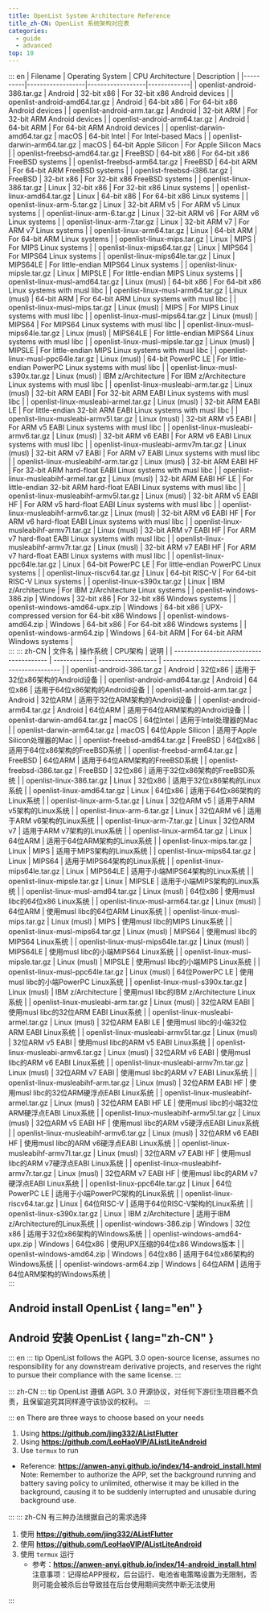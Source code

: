 ```yaml
---
title: OpenList System Architecture Reference
title_zh-CN: OpenList 系统架构对应表
categories:
  - guide
  - advanced
top: 10
---
```


::: en
| Filename | Operating System | CPU Architecture | Description |
|----------|------------------|------------------|-------------|
| openlist-android-386.tar.gz | Android | 32-bit x86 | For 32-bit x86 Android devices |
| openlist-android-amd64.tar.gz | Android | 64-bit x86 | For 64-bit x86 Android devices |
| openlist-android-arm.tar.gz | Android | 32-bit ARM | For 32-bit ARM Android devices |
| openlist-android-arm64.tar.gz | Android | 64-bit ARM | For 64-bit ARM Android devices |
| openlist-darwin-amd64.tar.gz | macOS | 64-bit Intel | For Intel-based Macs |
| openlist-darwin-arm64.tar.gz | macOS | 64-bit Apple Silicon | For Apple Silicon Macs |
| openlist-freebsd-amd64.tar.gz | FreeBSD | 64-bit x86 | For 64-bit x86 FreeBSD systems |
| openlist-freebsd-arm64.tar.gz | FreeBSD | 64-bit ARM | For 64-bit ARM FreeBSD systems |
| openlist-freebsd-i386.tar.gz | FreeBSD | 32-bit x86 | For 32-bit x86 FreeBSD systems |
| openlist-linux-386.tar.gz | Linux | 32-bit x86 | For 32-bit x86 Linux systems |
| openlist-linux-amd64.tar.gz | Linux | 64-bit x86 | For 64-bit x86 Linux systems |
| openlist-linux-arm-5.tar.gz | Linux | 32-bit ARM v5 | For ARM v5 Linux systems |
| openlist-linux-arm-6.tar.gz | Linux | 32-bit ARM v6 | For ARM v6 Linux systems |
| openlist-linux-arm-7.tar.gz | Linux | 32-bit ARM v7 | For ARM v7 Linux systems |
| openlist-linux-arm64.tar.gz | Linux | 64-bit ARM | For 64-bit ARM Linux systems |
| openlist-linux-mips.tar.gz | Linux | MIPS | For MIPS Linux systems |
| openlist-linux-mips64.tar.gz | Linux | MIPS64 | For MIPS64 Linux systems |
| openlist-linux-mips64le.tar.gz | Linux | MIPS64LE | For little-endian MIPS64 Linux systems |
| openlist-linux-mipsle.tar.gz | Linux | MIPSLE | For little-endian MIPS Linux systems |
| openlist-linux-musl-amd64.tar.gz | Linux (musl) | 64-bit x86 | For 64-bit x86 Linux systems with musl libc |
| openlist-linux-musl-arm64.tar.gz | Linux (musl) | 64-bit ARM | For 64-bit ARM Linux systems with musl libc |
| openlist-linux-musl-mips.tar.gz | Linux (musl) | MIPS | For MIPS Linux systems with musl libc |
| openlist-linux-musl-mips64.tar.gz | Linux (musl) | MIPS64 | For MIPS64 Linux systems with musl libc |
| openlist-linux-musl-mips64le.tar.gz | Linux (musl) | MIPS64LE | For little-endian MIPS64 Linux systems with musl libc |
| openlist-linux-musl-mipsle.tar.gz | Linux (musl) | MIPSLE | For little-endian MIPS Linux systems with musl libc |
| openlist-linux-musl-ppc64le.tar.gz | Linux (musl) | 64-bit PowerPC LE | For little-endian PowerPC Linux systems with musl libc |
| openlist-linux-musl-s390x.tar.gz | Linux (musl) | IBM z/Architecture | For IBM z/Architecture Linux systems with musl libc |
| openlist-linux-musleabi-arm.tar.gz | Linux (musl) | 32-bit ARM EABI | For 32-bit ARM EABI Linux systems with musl libc |
| openlist-linux-musleabi-armel.tar.gz | Linux (musl) | 32-bit ARM EABI LE | For little-endian 32-bit ARM EABI Linux systems with musl libc |
| openlist-linux-musleabi-armv5l.tar.gz | Linux (musl) | 32-bit ARM v5 EABI | For ARM v5 EABI Linux systems with musl libc |
| openlist-linux-musleabi-armv6.tar.gz | Linux (musl) | 32-bit ARM v6 EABI | For ARM v6 EABI Linux systems with musl libc |
| openlist-linux-musleabi-armv7m.tar.gz | Linux (musl) | 32-bit ARM v7 EABI | For ARM v7 EABI Linux systems with musl libc |
| openlist-linux-musleabihf-arm.tar.gz | Linux (musl) | 32-bit ARM EABI HF | For 32-bit ARM hard-float EABI Linux systems with musl libc |
| openlist-linux-musleabihf-armel.tar.gz | Linux (musl) | 32-bit ARM EABI HF LE | For little-endian 32-bit ARM hard-float EABI Linux systems with musl libc |
| openlist-linux-musleabihf-armv5l.tar.gz | Linux (musl) | 32-bit ARM v5 EABI HF | For ARM v5 hard-float EABI Linux systems with musl libc |
| openlist-linux-musleabihf-armv6.tar.gz | Linux (musl) | 32-bit ARM v6 EABI HF | For ARM v6 hard-float EABI Linux systems with musl libc |
| openlist-linux-musleabihf-armv7l.tar.gz | Linux (musl) | 32-bit ARM v7 EABI HF | For ARM v7 hard-float EABI Linux systems with musl libc |
| openlist-linux-musleabihf-armv7r.tar.gz | Linux (musl) | 32-bit ARM v7 EABI HF | For ARM v7 hard-float EABI Linux systems with musl libc |
| openlist-linux-ppc64le.tar.gz | Linux | 64-bit PowerPC LE | For little-endian PowerPC Linux systems |
| openlist-linux-riscv64.tar.gz | Linux | 64-bit RISC-V | For 64-bit RISC-V Linux systems |
| openlist-linux-s390x.tar.gz | Linux | IBM z/Architecture | For IBM z/Architecture Linux systems |
| openlist-windows-386.zip | Windows | 32-bit x86 | For 32-bit x86 Windows systems |
| openlist-windows-amd64-upx.zip | Windows | 64-bit x86 | UPX-compressed version for 64-bit x86 Windows |
| openlist-windows-amd64.zip | Windows | 64-bit x86 | For 64-bit x86 Windows systems |
| openlist-windows-arm64.zip | Windows | 64-bit ARM | For 64-bit ARM Windows systems |
<br/>
:::
::: zh-CN
| 文件名 | 操作系统 | CPU架构 | 说明 |
| --------------------------------------- | ------------ | ------------------ | ---------------------------------------------- |
| openlist-android-386.tar.gz | Android | 32位x86 | 适用于32位x86架构的Android设备 |
| openlist-android-amd64.tar.gz | Android | 64位x86 | 适用于64位x86架构的Android设备 |
| openlist-android-arm.tar.gz | Android | 32位ARM | 适用于32位ARM架构的Android设备 |
| openlist-android-arm64.tar.gz | Android | 64位ARM | 适用于64位ARM架构的Android设备 |
| openlist-darwin-amd64.tar.gz | macOS | 64位Intel | 适用于Intel处理器的Mac |
| openlist-darwin-arm64.tar.gz | macOS | 64位Apple Silicon | 适用于Apple Silicon处理器的Mac |
| openlist-freebsd-amd64.tar.gz | FreeBSD | 64位x86 | 适用于64位x86架构的FreeBSD系统 |
| openlist-freebsd-arm64.tar.gz | FreeBSD | 64位ARM | 适用于64位ARM架构的FreeBSD系统 |
| openlist-freebsd-i386.tar.gz | FreeBSD | 32位x86 | 适用于32位x86架构的FreeBSD系统 |
| openlist-linux-386.tar.gz | Linux | 32位x86 | 适用于32位x86架构的Linux系统 |
| openlist-linux-amd64.tar.gz | Linux | 64位x86 | 适用于64位x86架构的Linux系统 |
| openlist-linux-arm-5.tar.gz | Linux | 32位ARM v5 | 适用于ARM v5架构的Linux系统 |
| openlist-linux-arm-6.tar.gz | Linux | 32位ARM v6 | 适用于ARM v6架构的Linux系统 |
| openlist-linux-arm-7.tar.gz | Linux | 32位ARM v7 | 适用于ARM v7架构的Linux系统 |
| openlist-linux-arm64.tar.gz | Linux | 64位ARM | 适用于64位ARM架构的Linux系统 |
| openlist-linux-mips.tar.gz | Linux | MIPS | 适用于MIPS架构的Linux系统 |
| openlist-linux-mips64.tar.gz | Linux | MIPS64 | 适用于MIPS64架构的Linux系统 |
| openlist-linux-mips64le.tar.gz | Linux | MIPS64LE | 适用于小端MIPS64架构的Linux系统 |
| openlist-linux-mipsle.tar.gz | Linux | MIPSLE | 适用于小端MIPS架构的Linux系统 |
| openlist-linux-musl-amd64.tar.gz | Linux (musl) | 64位x86 | 使用musl libc的64位x86 Linux系统 |
| openlist-linux-musl-arm64.tar.gz | Linux (musl) | 64位ARM | 使用musl libc的64位ARM Linux系统 |
| openlist-linux-musl-mips.tar.gz | Linux (musl) | MIPS | 使用musl libc的MIPS Linux系统 |
| openlist-linux-musl-mips64.tar.gz | Linux (musl) | MIPS64 | 使用musl libc的MIPS64 Linux系统 |
| openlist-linux-musl-mips64le.tar.gz | Linux (musl) | MIPS64LE | 使用musl libc的小端MIPS64 Linux系统 |
| openlist-linux-musl-mipsle.tar.gz | Linux (musl) | MIPSLE | 使用musl libc的小端MIPS Linux系统 |
| openlist-linux-musl-ppc64le.tar.gz | Linux (musl) | 64位PowerPC LE | 使用musl libc的小端PowerPC Linux系统 |
| openlist-linux-musl-s390x.tar.gz | Linux (musl) | IBM z/Architecture | 使用musl libc的IBM z/Architecture Linux系统 |
| openlist-linux-musleabi-arm.tar.gz | Linux (musl) | 32位ARM EABI | 使用musl libc的32位ARM EABI Linux系统 |
| openlist-linux-musleabi-armel.tar.gz | Linux (musl) | 32位ARM EABI LE | 使用musl libc的小端32位ARM EABI Linux系统 |
| openlist-linux-musleabi-armv5l.tar.gz | Linux (musl) | 32位ARM v5 EABI | 使用musl libc的ARM v5 EABI Linux系统 |
| openlist-linux-musleabi-armv6.tar.gz | Linux (musl) | 32位ARM v6 EABI | 使用musl libc的ARM v6 EABI Linux系统 |
| openlist-linux-musleabi-armv7m.tar.gz | Linux (musl) | 32位ARM v7 EABI | 使用musl libc的ARM v7 EABI Linux系统 |
| openlist-linux-musleabihf-arm.tar.gz | Linux (musl) | 32位ARM EABI HF | 使用musl libc的32位ARM硬浮点EABI Linux系统 |
| openlist-linux-musleabihf-armel.tar.gz | Linux (musl) | 32位ARM EABI HF LE | 使用musl libc的小端32位ARM硬浮点EABI Linux系统 |
| openlist-linux-musleabihf-armv5l.tar.gz | Linux (musl) | 32位ARM v5 EABI HF | 使用musl libc的ARM v5硬浮点EABI Linux系统 |
| openlist-linux-musleabihf-armv6.tar.gz | Linux (musl) | 32位ARM v6 EABI HF | 使用musl libc的ARM v6硬浮点EABI Linux系统 |
| openlist-linux-musleabihf-armv7l.tar.gz | Linux (musl) | 32位ARM v7 EABI HF | 使用musl libc的ARM v7硬浮点EABI Linux系统 |
| openlist-linux-musleabihf-armv7r.tar.gz | Linux (musl) | 32位ARM v7 EABI HF | 使用musl libc的ARM v7硬浮点EABI Linux系统 |
| openlist-linux-ppc64le.tar.gz | Linux | 64位PowerPC LE | 适用于小端PowerPC架构的Linux系统 |
| openlist-linux-riscv64.tar.gz | Linux | 64位RISC-V | 适用于64位RISC-V架构的Linux系统 |
| openlist-linux-s390x.tar.gz | Linux | IBM z/Architecture | 适用于IBM z/Architecture的Linux系统 |
| openlist-windows-386.zip | Windows | 32位x86 | 适用于32位x86架构的Windows系统 |
| openlist-windows-amd64-upx.zip | Windows | 64位x86 | 使用UPX压缩的64位x86 Windows版本 |
| openlist-windows-amd64.zip | Windows | 64位x86 | 适用于64位x86架构的Windows系统 |
| openlist-windows-arm64.zip | Windows | 64位ARM | 适用于64位ARM架构的Windows系统 |
<br/>
:::

## **Android install OpenList** { lang="en" }

## **Android 安装 OpenList** { lang="zh-CN" }

::: en
::: tip
OpenList follows the AGPL 3.0 open-source license, assumes no responsibility for any downstream derivative projects, and reserves the right to pursue their compliance with the same license.
:::

::: zh-CN
::: tip
OpenList 遵循 AGPL 3.0 开源协议，对任何下游衍生项目概不负责，且保留追究其同样遵守该协议的权利。
:::

::: en
There are three ways to choose based on your needs

1. Using **https://github.com/jing332/AListFlutter**
2. Using **https://github.com/LeoHaoVIP/AListLiteAndroid**
3. Use `termux` to run

- Reference: **https://anwen-anyi.github.io/index/14-android_install.html**
  <i class="fa-solid fa-seal-exclamation fa-beat" style="color: #ff0000;"></i> Note: Remember to authorize the APP, set the background running and battery saving policy to unlimited, otherwise it may be killed in the background, causing it to be suddenly interrupted and unusable during background use.

:::
::: zh-CN
有三种办法根据自己的需求选择

1. 使用 **https://github.com/jing332/AListFlutter**
2. 使用 **https://github.com/LeoHaoVIP/AListLiteAndroid**
3. 使用 `termux` 运行
   - 参考：**https://anwen-anyi.github.io/index/14-android_install.html**
     <i class="fa-solid fa-seal-exclamation fa-beat" style="color: #ff0000;"></i> 注意事项：记得给APP授权，后台运行、电池省电策略设置为无限制，否则可能会被杀后台导致挂在后台使用期间突然中断无法使用

:::

